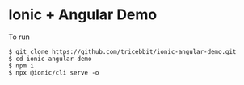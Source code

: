 # Ionic + Angular Demo

To run

```shell
$ git clone https://github.com/tricebbit/ionic-angular-demo.git
$ cd ionic-angular-demo
$ npm i
$ npx @ionic/cli serve -o
```
